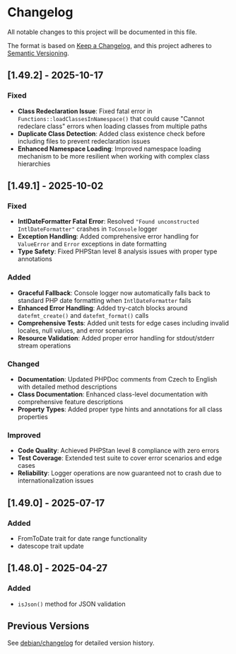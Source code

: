 # Changelog

All notable changes to this project will be documented in this file.

The format is based on [Keep a Changelog](https://keepachangelog.com/en/1.0.0/),
and this project adheres to [Semantic Versioning](https://semver.org/spec/v2.0.0.html).

## [1.49.2] - 2025-10-17

### Fixed

- **Class Redeclaration Issue**: Fixed fatal error in `Functions::loadClassesInNamespace()` that could cause "Cannot redeclare class" errors when loading classes from multiple paths
- **Duplicate Class Detection**: Added class existence check before including files to prevent redeclaration issues
- **Enhanced Namespace Loading**: Improved namespace loading mechanism to be more resilient when working with complex class hierarchies

## [1.49.1] - 2025-10-02

### Fixed

- **IntlDateFormatter Fatal Error**: Resolved `"Found unconstructed IntlDateFormatter"` crashes in `ToConsole` logger
- **Exception Handling**: Added comprehensive error handling for `ValueError` and `Error` exceptions in date formatting
- **Type Safety**: Fixed PHPStan level 8 analysis issues with proper type annotations

### Added

- **Graceful Fallback**: Console logger now automatically falls back to standard PHP date formatting when `IntlDateFormatter` fails
- **Enhanced Error Handling**: Added try-catch blocks around `datefmt_create()` and `datefmt_format()` calls
- **Comprehensive Tests**: Added unit tests for edge cases including invalid locales, null values, and error scenarios
- **Resource Validation**: Added proper error handling for stdout/stderr stream operations

### Changed

- **Documentation**: Updated PHPDoc comments from Czech to English with detailed method descriptions
- **Class Documentation**: Enhanced class-level documentation with comprehensive feature descriptions
- **Property Types**: Added proper type hints and annotations for all class properties

### Improved

- **Code Quality**: Achieved PHPStan level 8 compliance with zero errors
- **Test Coverage**: Extended test suite to cover error scenarios and edge cases
- **Reliability**: Logger operations are now guaranteed not to crash due to internationalization issues

## [1.49.0] - 2025-07-17

### Added

- FromToDate trait for date range functionality
- datescope trait update

## [1.48.0] - 2025-04-27

### Added

- `isJson()` method for JSON validation

## Previous Versions

See [debian/changelog](debian/changelog) for detailed version history.
